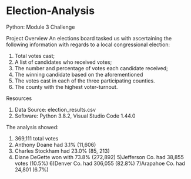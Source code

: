 # Election-Analysis
Python: Module 3 Challenge 

Project Overview
An elections board tasked us with ascertaining the following information with regards to a local congressional election:

1) Total votes cast; 
2) A list of candidates who received votes;
3) The number and percentage of votes each candidate received;
4) The winning candidate based on the aforementioned
5) The votes cast in each of the three participating counties. 
6) The county with the highest voter-turnout.

Resources
1) Data Source: election_results.csv
2) Software: Python 3.8.2, Visual Studio Code 1.44.0

The analysis showed: 
1) 369,111 total votes
2) Anthony Doane had 3.1% (11,606)
3) Charles Stockham had 23.0% (85, 213)
4) Diane DeGette won with 73.8% (272,892)
5)Jefferson Co. had 38,855 votes (10.5%)
6)Denver Co. had 306,055 (82.8%)
7)Arapahoe Co. had 24,801 (6.7%)




